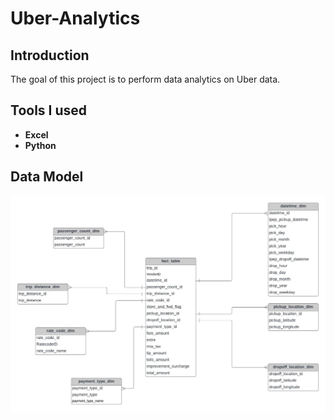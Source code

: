 # Uber-Analytics

## Introduction

The goal of this project is to perform data analytics on Uber data.

## Tools I used

- **Excel**
- **Python**

## Data Model
<img src="data_model.jpeg">

